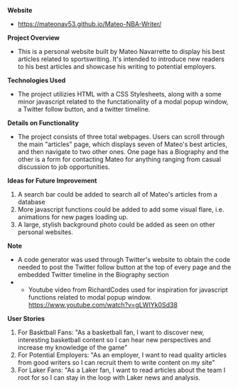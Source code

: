 **Website**  
  - https://mateonav53.github.io/Mateo-NBA-Writer/

**Project Overview**  
  - This is a personal website built by Mateo Navarrette to display his best articles related to sportswriting. It's intended to introduce new readers to his best articles and showcase his writing to potential employers.  

**Technologies Used**  
  - The project utilizies HTML with a CSS Stylesheets, along with a some minor javascript related to the functationality of a modal popup window, a Twitter follow button, and a twitter timeline.  

**Details on Functionality**  
  - The project consists of three total webpages. Users can scroll through the main "articles" page, which displays seven of Mateo's best articles, and then navigate to two other ones. One page has a Biography and the other is a form for contacting Mateo for anything ranging from casual discussion to job opportunities.  

**Ideas for Future Improvement**  
  1. A search bar could be added to search all of Mateo's articles from a database  
  2. More javascript functions could be added to add some visual flare, i.e. animations for new pages loading up.  
  3. A large, stylish background photo could be added as seen on other personal websites.  

**Note**  
  - A code generator was used through Twitter's website to obtain the code needed to post the Twitter follow button at the top of every page and the embedded Twitter timeline in the Biography section  
  - - Youtube video from RichardCodes used for inspiration for javascript functions related to modal popup window.  https://www.youtube.com/watch?v=gLWIYk0Sd38 

**User Stories**  
  1. For Basktball Fans: "As a basketball fan, I want to discover new, interesting basketball content so I can hear new perspectives and increase my knowledge of the game"  
  2. For Potential Employers: "As an employer, I want to read quality articles from good writers so I can recruit them to write content on my site"  
  3. For Laker Fans: "As a Laker fan, I want to read articles about the team I root for so I can stay in the loop with Laker news and analysis.
